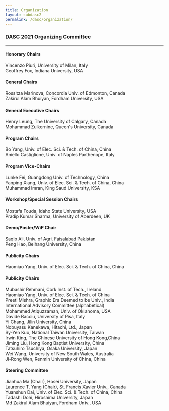 ```yaml
---
title: Organization
layout: subdasc2
permalink: /dasc/organization/
---
```

<h3>DASC 2021 Organizing Committee</h3>

<hr/>







<h4> Honorary Chairs</h4>


Vincenzo Piuri, 	University of Milan, Italy
<br/>Geoffrey Fox, Indiana University, USA
<h4>General Chairs	</h4>

Rossitza Marinova,	Concordia Univ. of Edmonton, Canada
<br/>Zakirul Alam Bhuiyan,	Fordham University, USA

<h4>General Executive Chairs	</h4>
Henry Leung,	The University of Calgary, Canada
<br/>Mohammad Zulkernine,	Queen's University, Canada

<h4>Program Chairs 	</h4>
 Bo Yang,	Univ. of Elec. Sci. & Tech. of China, China
<br/>Aniello Castiglione,	Univ. of Naples Parthenope, Italy


<h4>Program Vice-Chairs	</h4>
Lunke Fei,	Guangdong Univ. of Technology, China<br/>
Yanping Xiang,	Univ. of Elec. Sci. & Tech. of China, China
<br/>Muhammad Imran, King Saud University, KSA

<h4>Workshop/Special Session Chairs</h4>
Mostafa Fouda, Idaho State University, USA
<br/>Pradip Kumar Sharma, University of Aberdeen, UK

<h4>Demo/Poster/WiP Chair</h4>
Saqib Ali, Univ. of Agri. Faisalabad Pakistan
<br/>Peng Hao, Beihang University, China 
	
<h4>Publicity Chairs	</h4>
Haomiao Yang,	Univ. of Elec. Sci. & Tech. of China, China
	
<h4>Publicity Chairs</h4>
Mubashir Rehmani, Cork Inst. of Tech., Ireland 
<br/>Haomiao Yang, Univ. of Elec. Sci. & Tech. of China
<br/>Preeti Mishra, Graphic Era Deemed to be Univ., India
<br/>International Advisory Committee (alphabetical)
<br/>Mohammed Atiquzzaman, Univ. of Oklahoma, USA
<br/>Davide Bacciu, University of Pisa, Italy
<br/>Yi Chang, Jilin University, China
<br/>Nobuyasu Kanekawa, Hitachi, Ltd., Japan
<br/>Sy-Yen Kuo, National Taiwan University, Taiwan
<br/>Irwin King, The Chinese University of Hong Kong,China
<br/>Jiming Liu, Hong Kong Baptist University, China
<br/>Tatsuhiro Tsuchiya, Osaka University, Japan
<br/>Wei Wang, University of New South Wales, Australia
<br/>Ji-Rong Wen, Renmin University of China, China	



<h4>Steering Committee	</h4>
Jianhua Ma (Chair),	Hosei University, Japan<br/>
Laurence T. Yang (Chair),	St. Francis Xavier Univ., Canada<br/>
Yuanshun Dai,	Univ. of Elec. Sci. & Tech. of China, China<br/>
Tadashi Dohi,	Hiroshima University, Japan<br/>
Md Zakirul Alam Bhuiyan,	Fordham Univ., USA<br/>
